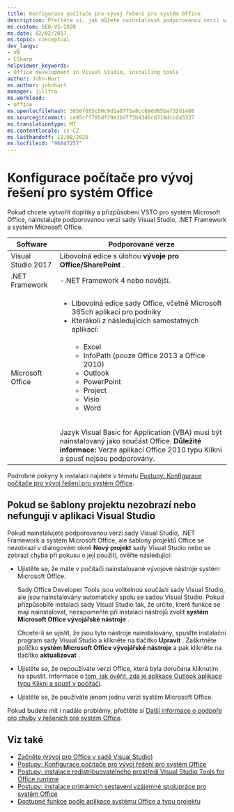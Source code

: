 ```yaml
---
title: Konfigurace počítače pro vývoj řešení pro systém Office
description: Přečtěte si, jak můžete nainstalovat podporovanou verzi sady Visual Studio, .NET Framework a systém Microsoft Office, abyste mohli vytvářet doplňky a úpravy VSTO pro systém Microsoft Office.
ms.custom: SEO-VS-2020
ms.date: 02/02/2017
ms.topic: conceptual
dev_langs:
- VB
- CSharp
helpviewer_keywords:
- Office development in Visual Studio, installing tools
author: John-Hart
ms.author: johnhart
manager: jillfra
ms.workload:
- office
ms.openlocfilehash: 3658f655c50c9d1a0775a8cc69dd65baf32d1408
ms.sourcegitcommit: ce85cff795df29e2bd773b4346cd718dccda5337
ms.translationtype: MT
ms.contentlocale: cs-CZ
ms.lasthandoff: 12/08/2020
ms.locfileid: "96847257"
---
```

# <a name="configure-a-computer-to-develop-office-solutions"></a>Konfigurace počítače pro vývoj řešení pro systém Office

Pokud chcete vytvořit doplňky a přizpůsobení VSTO pro systém Microsoft Office, nainstalujte podporovanou verzi sady Visual Studio, .NET Framework a systém Microsoft Office.

|Software|Podporované verze|
|--------------|------------------------|
|Visual Studio 2017| Libovolná edice s úlohou **vývoje pro Office/SharePoint** .|
|.NET Framework|-.NET Framework 4 nebo novější.|
|Microsoft Office|<ul><li>Libovolná edice sady Office, včetně Microsoft 365ch aplikací pro podniky</li><li>Kterákoli z následujících samostatných aplikací:<br /><br /> <ul><li>Excel</li><li>InfoPath (pouze Office 2013 a Office 2010)</li><li>Outlook</li><li>PowerPoint</li><li>Project</li><li>Visio</li><li>Word</li></ul></li></ul><br /> Jazyk Visual Basic for Application (VBA) musí být nainstalovaný jako součást Office. **Důležité informace:** Verze aplikací Office 2010 typu Klikni a spusť nejsou podporovány.|

Podrobné pokyny k instalaci najdete v tématu [Postupy: Konfigurace počítače pro vývoj řešení pro systém Office](../vsto/how-to-configure-a-computer-to-develop-office-solutions.md).

## <a name="if-project-templates-dont-appear-or-they-dont-work-in-visual-studio"></a>Pokud se šablony projektu nezobrazí nebo nefungují v aplikaci Visual Studio

Pokud nainstalujete podporovanou verzi sady Visual Studio, .NET Framework a systém Microsoft Office, ale šablony projektů Office se nezobrazí v dialogovém okně **Nový projekt** sady Visual Studio nebo se zobrazí chyba při pokusu o její použití, ověřte následující:

- Ujistěte se, že máte v počítači nainstalované vývojové nástroje systém Microsoft Office.

     Sady Office Developer Tools jsou volitelnou součástí sady Visual Studio, ale jsou nainstalovány automaticky spolu se sadou Visual Studio. Pokud přizpůsobíte instalaci sady Visual Studio tak, že určíte, které funkce se mají nainstalovat, nezapomeňte při instalaci nástrojů zvolit **systém Microsoft Office vývojářské nástroje** .

     Chcete-li se ujistit, že jsou tyto nástroje nainstalovány, spusťte instalační program sady Visual Studio a klikněte na tlačítko **Upravit** . Zaškrtněte políčko **systém Microsoft Office vývojářské nástroje** a pak klikněte na tlačítko **aktualizovat** .

- Ujistěte se, že nepoužíváte verzi Office, která byla doručena kliknutím na spustit. Informace o [tom, jak ověřit, zda je aplikace Outlook aplikace typu Klikni a spusť v počítači](/previous-versions/office/developer/office-2010/ff864733(v=office.14)).

- Ujistěte se, že používáte jenom jednu verzi systém Microsoft Office.

Pokud budete mít i nadále problémy, přečtěte si [Další informace o podpoře pro chyby v řešeních pro systém Office](../vsto/additional-support-for-errors-in-office-solutions.md).

## <a name="see-also"></a>Viz také
- [Začněte &#40;vývoj pro Office v sadě Visual Studio&#41;](../vsto/getting-started-office-development-in-visual-studio.md)
- [Postupy: Konfigurace počítače pro vývoj řešení pro systém Office](../vsto/how-to-configure-a-computer-to-develop-office-solutions.md)
- [Postupy: instalace redistribuovatelného prostředí Visual Studio Tools for Office runtime](../vsto/how-to-install-the-visual-studio-tools-for-office-runtime-redistributable.md)
- [Postupy: instalace primárních sestavení vzájemné spolupráce pro systém Office](../vsto/how-to-install-office-primary-interop-assemblies.md)
- [Dostupné funkce podle aplikace systému Office a typu projektu](../vsto/features-available-by-office-application-and-project-type.md)